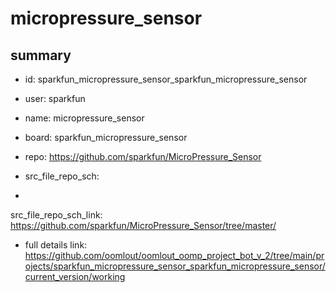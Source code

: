 # micropressure_sensor
 
## summary 
* id: sparkfun_micropressure_sensor_sparkfun_micropressure_sensor
* user: sparkfun
* name: micropressure_sensor
* board: sparkfun_micropressure_sensor
* repo: https://github.com/sparkfun/MicroPressure_Sensor



* src_file_repo_sch: 
*
 src_file_repo_sch_link: https://github.com/sparkfun/MicroPressure_Sensor/tree/master/
* full details link: https://github.com/oomlout/oomlout_oomp_project_bot_v_2/tree/main/projects/sparkfun_micropressure_sensor_sparkfun_micropressure_sensor/current_version/working  






